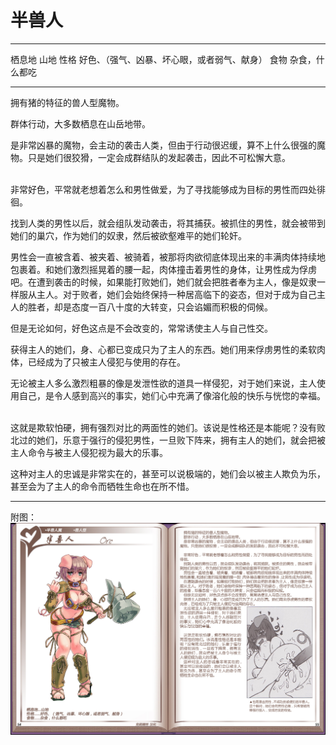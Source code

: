 # 半兽人

  -------- ----------------------------------------------
  栖息地   山地
  性格     好色、（强气、凶暴、坏心眼，或者弱气、献身）
  食物     杂食，什么都吃
  -------- ----------------------------------------------

拥有猪的特征的兽人型魔物。

群体行动，大多数栖息在山岳地带。

是非常凶暴的魔物，会主动的袭击人类，但由于行动很迟缓，算不上什么很强的魔物。只是她们很狡猾，一定会成群结队的发起袭击，因此不可松懈大意。

<br>
非常好色，平常就老想着怎么和男性做爱，为了寻找能够成为目标的男性而四处徘徊。

找到人类的男性以后，就会组队发动袭击，将其捕获。被抓住的男性，就会被带到她们的巢穴，作为她们的奴隶，然后被欲壑难平的她们轮奸。

男性会一直被含着、被夹着、被骑着，被那将肉欲彻底体现出来的丰满肉体持续地包裹着。和她们激烈摇晃着的腰一起，肉体撞击着男性的身体，让男性成为俘虏吧。在遭到袭击的时候，如果能打败她们，她们就会把胜者奉为主人，像是奴隶一样服从主人。对于败者，她们会始终保持一种居高临下的姿态，但对于成为自己主人的胜者，却是态度一百八十度的大转变，只会谄媚而积极的伺候。

但是无论如何，好色这点是不会改变的，常常诱使主人与自己性交。

获得主人的她们，身、心都已变成只为了主人的东西。她们用来俘虏男性的柔软肉体，已经成为了只被主人侵犯与使用的存在。

无论被主人多么激烈粗暴的像是发泄性欲的道具一样侵犯，对于她们来说，主人使用自己，是令人感到高兴的事实，她们心中充满了像溶化般的快乐与恍惚的幸福。

<br>
这就是欺软怕硬，拥有强烈对比的两面性的她们。该说是性格还是本能呢？没有败北过的她们，乐意于强行的侵犯男性，一旦败下阵来，拥有主人的她们，就会把被主人命令与被主人侵犯视为最大的乐事。

这种对主人的忠诚是非常实在的，甚至可以说极端的，她们会以被主人欺负为乐，甚至会为了主人的命令而牺牲生命也在所不惜。

------------------------------------------------------------------------

附图： ![](img\魔物娘图鉴I\54-55半兽人.jpg)
